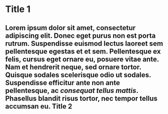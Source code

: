 # Title 1
**Lorem ipsum** dolor sit amet, consectetur adipiscing elit. Donec eget purus non est porta rutrum. Suspendisse euismod lectus laoreet sem pellentesque egestas et et sem. Pellentesque ex felis, cursus eget ornare eu, posuere vitae ante. Nam et hendrerit neque, sed ornare tortor. Quisque sodales scelerisque odio ut sodales. Suspendisse efficitur ante non ante pellentesque, ac *consequat tellus mattis*. Phasellus blandit risus tortor, nec tempor tellus accumsan eu.
Title 2
--------------